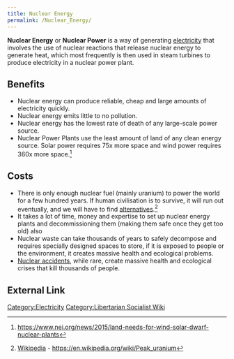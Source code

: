 ```yaml
---
title: Nuclear Energy
permalink: /Nuclear_Energy/
---
```


**Nuclear Energy** or **Nuclear Power** is a way of generating
[electricity](electricity "wikilink") that involves the use of nuclear
reactions that release nuclear energy to generate heat, which most
frequently is then used in steam turbines to produce electricity in a
nuclear power plant.

## Benefits

- Nuclear energy can produce reliable, cheap and large amounts of
  electricity quickly.
- Nuclear energy emits little to no pollution.
- Nuclear energy has the lowest rate of death of any large-scale power
  source.
- Nuclear Power Plants use the least amount of land of any clean energy
  source. Solar power requires 75x more space and wind power requires
  360x more space.[^1]

## Costs

- There is only enough nuclear fuel (mainly uranium) to power the world
  for a few hundred years. If human civilisation is to survive, it will
  run out eventually, and we will have to find
  [alternatives](Renewable_Energy "wikilink").[^2]
- It takes a lot of time, money and expertise to set up nuclear energy
  plants and decommissioning them (making them safe once they get too
  old) also
- Nuclear waste can take thousands of years to safely decompose and
  requires specially designed spaces to store, if it is exposed to
  people or the environment, it creates massive health and ecological
  problems.
- [Nuclear accidents](List_of_Nuclear_Accidents "wikilink"), while rare,
  create massive health and ecological crises that kill thousands of
  people.

## External Link

<references />

[Category:Electricity](Category:Electricity "wikilink")
[Category:Libertarian Socialist
Wiki](Category:Libertarian_Socialist_Wiki "wikilink")

[^1]: <https://www.nei.org/news/2015/land-needs-for-wind-solar-dwarf-nuclear-plants>

[^2]: [Wikipedia](Wikipedia "wikilink") -
    <https://en.wikipedia.org/wiki/Peak_uranium>